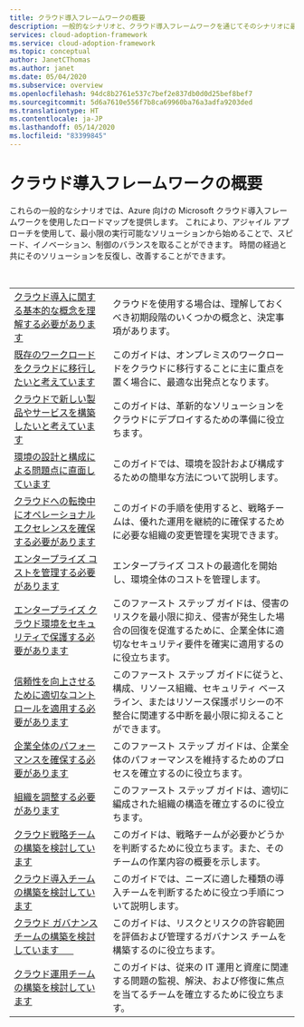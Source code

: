```yaml
---
title: クラウド導入フレームワークの概要
description: 一般的なシナリオと、クラウド導入フレームワークを通じてそのシナリオに最も近い方法で対応する過程を探ります。
services: cloud-adoption-framework
ms.service: cloud-adoption-framework
ms.topic: conceptual
author: JanetCThomas
ms.author: janet
ms.date: 05/04/2020
ms.subservice: overview
ms.openlocfilehash: 94dc8b2761e537c7bef2e837db0d0d25bef8bef7
ms.sourcegitcommit: 5d6a7610e556f7b8ca69960ba76a3adfa9203ded
ms.translationtype: HT
ms.contentlocale: ja-JP
ms.lasthandoff: 05/14/2020
ms.locfileid: "83399845"
---
```

# <a name="get-started-with-the-cloud-adoption-framework"></a>クラウド導入フレームワークの概要

これらの一般的なシナリオでは、Azure 向けの Microsoft クラウド導入フレームワークを使用したロードマップを提供します。 これにより、アジャイル アプローチを使用して、最小限の実行可能なソリューションから始めることで、スピード、イノベーション、制御のバランスを取ることができます。 時間の経過と共にそのソリューションを反復し、改善することができます。

<!-- markdownlint-disable MD033 -->
<br>

|                                                                                     |                                                                                                                                |
|-------------------------------------------------------------------------------------|--------------------------------------------------------------------------------------------------------------------------------|
| [クラウド導入に関する基本的な概念を理解する必要があります](./cloud-concepts.md) | クラウドを使用する場合は、理解しておくべき初期段階のいくつかの概念と、決定事項があります。 |
| [既存のワークロードをクラウドに移行したいと考えています](./migrate.md)                   | このガイドは、オンプレミスのワークロードをクラウドに移行することに主に重点を置く場合に、最適な出発点となります。 |
| [クラウドで新しい製品やサービスを構築したいと考えています](./innovate.md)             | このガイドは、革新的なソリューションをクラウドにデプロイするための準備に役立ちます。                                       |
| [環境の設計と構成による問題点に直面しています](./design-and-configuration.md) | このガイドでは、環境を設計および構成するための簡単な方法について説明します。                                           |
| [クラウドへの転換中にオペレーショナル エクセレンスを確保する必要があります](./operational-excellence.md)                   | このガイドの手順を使用すると、戦略チームは、優れた運用を継続的に確保するために必要な組織の変更管理を実現できます。 |
| [エンタープライズ コストを管理する必要があります](./manage-costs.md)                                          | エンタープライズ コストの最適化を開始し、環境全体のコストを管理します。                                                                           |
| [エンタープライズ クラウド環境をセキュリティで保護する必要があります](./security.md)             | このファースト ステップ ガイドは、侵害のリスクを最小限に抑え、侵害が発生した場合の回復を促進するために、企業全体に適切なセキュリティ要件を確実に適用するのに役立ちます。                                       |
| [信頼性を向上させるために適切なコントロールを適用する必要があります](./reliability.md)                   | このファースト ステップ ガイドに従うと、構成、リソース組織、セキュリティ ベースライン、またはリソース保護ポリシーの不整合に関連する中断を最小限に抑えることができます。 |
| [企業全体のパフォーマンスを確保する必要があります](./performance.md)                               | このファースト ステップ ガイドは、企業全体のパフォーマンスを維持するためのプロセスを確立するのに役立ちます。                               |
| [組織を調整する必要があります](./org-alignment.md)                               | このファースト ステップ ガイドは、適切に編成された組織の構造を確立するのに役立ちます。                               |
| [クラウド戦略チームの構築を検討しています](./team/cloud-strategy.md)     | このガイドは、戦略チームが必要かどうかを判断するために役立ちます。また、そのチームの作業内容の概要を示します。                                |
| [クラウド導入チームの構築を検討しています](./team/cloud-adoption.md)     | このガイドでは、ニーズに適した種類の導入チームを判断するために役立つ手順について説明します。              |
| [クラウド ガバナンス チームの構築を検討しています&nbsp;&nbsp;&nbsp;&nbsp;&nbsp;&nbsp;](./team/cloud-governance.md) | このガイドは、リスクとリスクの許容範囲を評価および管理するガバナンス チームを構築するのに役立ちます。                                         |
| [クラウド運用チームの構築を検討しています](./team/cloud-operations.md) | このガイドは、従来の IT 運用と資産に関連する問題の監視、解決、および修復に焦点を当てるチームを確立するために役立ちます。 |
